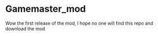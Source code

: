 # Gamemaster_mod
Wow the first release of the mod, I hope no one will find this repo and download the mod
